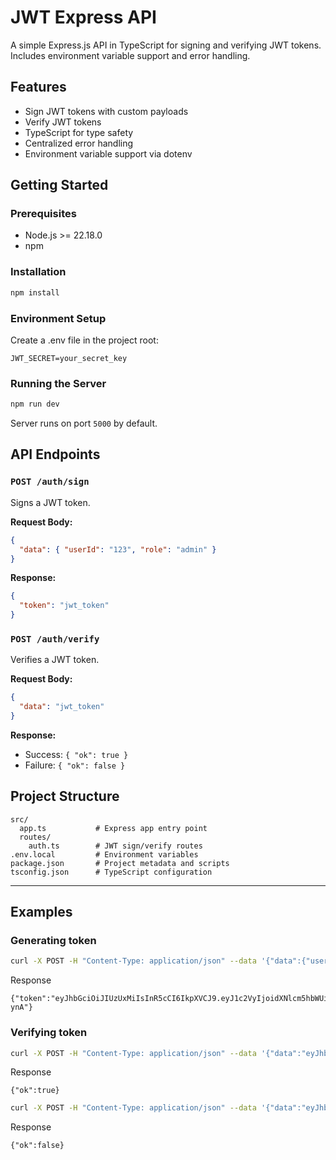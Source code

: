 # JWT Express API

A simple Express.js API in TypeScript for signing and verifying JWT tokens. Includes environment variable support and error handling.

## Features

- Sign JWT tokens with custom payloads
- Verify JWT tokens
- TypeScript for type safety
- Centralized error handling
- Environment variable support via dotenv

## Getting Started

### Prerequisites

- Node.js >= 22.18.0
- npm

### Installation

```bash
npm install
```

### Environment Setup

Create a .env file in the project root:

```
JWT_SECRET=your_secret_key
```

### Running the Server

```bash
npm run dev
```

Server runs on port `5000` by default.

## API Endpoints

### `POST /auth/sign`

Signs a JWT token.

**Request Body:**
```json
{
  "data": { "userId": "123", "role": "admin" }
}
```

**Response:**
```json
{
  "token": "jwt_token"
}
```

### `POST /auth/verify`

Verifies a JWT token.

**Request Body:**
```json
{
  "data": "jwt_token"
}
```

**Response:**
- Success: `{ "ok": true }`
- Failure: `{ "ok": false }`

## Project Structure

```
src/
  app.ts           # Express app entry point
  routes/
    auth.ts        # JWT sign/verify routes
.env.local         # Environment variables
package.json       # Project metadata and scripts
tsconfig.json      # TypeScript configuration
```

---

## Examples

### Generating token
```bash
curl -X POST -H "Content-Type: application/json" --data '{"data":{"user":"username","password":"xyz"}}' http://localhost:5000/auth/sign
```

Response
```
{"token":"eyJhbGciOiJIUzUxMiIsInR5cCI6IkpXVCJ9.eyJ1c2VyIjoidXNlcm5hbWUiLCJwYXNzd29yZCI6Inh5eiIsImlhdCI6MTc1ODAzNzE0MywiZXhwIjoxNzU4MDQwNzQzfQ.njMEcZ2GgULngrxTdgfhNVBlVV6vteYLLjHHW3dgLxQhp3UoqLtkL1OFpsQ2t9K3jH3_460llz235UKiIq-ynA"}
```

### Verifying token
```bash
curl -X POST -H "Content-Type: application/json" --data '{"data":"eyJhbGciOiJIUzUxMiIsInR5cCI6IkpXVCJ9.eyJ1c2VyIjoidXNlcm5hbWUiLCJwYXNzd29yZCI6Inh5eiIsImlhdCI6MTc1ODAzNjM1MywiZXhwIjoxNzU4MDM5OTUzfQ.ng8QtAt5o6OHMevg_ERsaEIv7l_iYLch6JXfJXk-LfKsHvHI6Sv8TNXzdKW9HO82CY4HBeJcbafzZI0F6QU6hA"}' http://localhost:5000/auth/verify
```

Response
```
{"ok":true}
```

```bash
curl -X POST -H "Content-Type: application/json" --data '{"data":"eyJhbGciOiJIUzUxMiIsInR5cCI6IkpXVCJ9.eyJ1c2VyIjoidXNlcm5hbWUiLCJwYXNzd29yZCI6Inh5eiIsImlhdCI6MTc1ODAzNjM1MywiZXhwIjoxNzU4MDM5OTUzfQ.ng8QtAt5o6OHMevg_ERsaEIv7l_iYLch6JXfJXk-LfKsHvHI6Sv8TNXzdKW9HO82CY4HBeJcbafzZI0F6QU7hA"}' http://localhost:5000/auth/verify
```

Response
```
{"ok":false}
```
